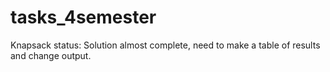 # tasks_4semester

Knapsack status:
  Solution almost complete, need to make a table of results and change output.
